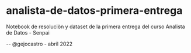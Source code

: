 # analista-de-datos-primera-entrega

Notebook de resoluciön y dataset de la primera entrega del curso Analista de Datos - Senpai

--
@gejocastro - abril 2022

